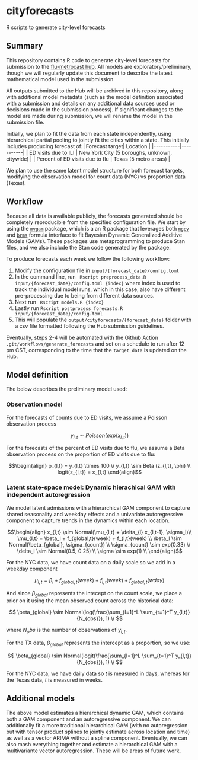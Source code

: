 # cityforecasts
R scripts to generate city-level forecasts

## Summary
This repository contains R code to generate city-level forecasts for submission to the [flu-metrocast hub](https://github.com/reichlab/flu-metrocast).
All models are exploratory/preliminary, though we will regularly update this document to describe the latest mathematical model used in the submission.

All outputs submitted to the Hub will be archived in this repository, along with additional model metadata (such as the model definition associated with a submission and details on any additional data sources used or decisions made in the submission process).
If significant changes to the model are made during submission, we will rename the model in the submission file.

Initially, we plan to fit the data from each state independently, using hierarchical partial pooling to jointly fit the cities within a state.
This initially includes producing forecast of:
|Forecast target| Location |
|-----------|-----------|
| ED visits due to ILI | New York City (5 boroughs, unknown, citywide) |
| Percent of ED visits due to flu | Texas (5 metro areas) |

We plan to use the same latent model structure for both forecast targets, modifying the observation model for count data (NYC) vs proportion data (Texas).

## Workflow
Because all data is available publicly, the forecasts generated should be completely reproducible from the specified configuration file.
We start by using the [`mvgam`](https://github.com/nicholasjclark/mvgam) package, which is a an R package that leverages both [`mgcv`](https://cran.r-project.org/web/packages/mgcv/index.html) and [`brms`](https://paulbuerkner.com/brms/) formula interface to fit Bayesian Dynamic Generalized Additive Models (GAMs).
These packages use metaprogramming to produce Stan files, and we also include the Stan code generated by the package.

To produce forecasts each week we follow the following workflow:

1. Modify the configuration file in `input/{forecast_date}/config.toml`
2. In the command line, run ` Rscript preprocess_data.R input/{forecast_date}/config.toml {index}` where index is used to track the individual model runs, which in this case, also have different pre-processing due to being from different data sources. 
3. Next run ` Rscript models.R {index}`
4. Lastly run `Rscript postprocess_forecasts.R input/{forecast_date}/config.toml`
5. This will populate the `output/cityforecasts/{forecast_date}` folder with a csv file formatted following the Hub submission guidelines.

Eventually, steps 2-4 will be automated with the Github Action `.git/workflows/generate_forecasts` and set on a schedule to run after 12 pm CST, corresponding to the time that the `target_data` is updated on the Hub.

## Model definition

The below describes the preliminary model used:
### Observation model
For the forecasts of counts due to ED visits, we assume a Poisson observation process

$$
y_{l,t} \sim Poisson(exp(x_{l,t}))
$$

For the forecasts of the percent of ED visits due to flu, we assume a Beta observation process on the proportion of ED visits due to flu:

```math
\begin{align}
p_{l,t} = y_{l,t} \times 100 \\
y_{l,t} \sim Beta (z_{l,t}, \phi) \\
logit(z_{l,t}) = x_{l,t}
\end{align}
```

### Latent state-space model: Dynamic hierachical GAM with independent autoregression
We model latent admissions with a hierarchical GAM component to capture shared seasonality and weekday effects and a univariate autoregressive component to capture trends in the dynamics within each location.

```math
\begin{align}
x_{l,t} \sim Normal(\mu_{l,t} + \delta_{l} x_{l,t-1},  \sigma_l)\\
\mu_{l,t} = \beta_l + f_{global,t}(week) + f_{l,t}(week) \\
\beta_l \sim Normal(\beta_{global}, \sigma_{count}) \\
\sigma_{count} \sim exp(0.33) \\
\delta_l \sim Normal(0.5, 0.25) \\
\sigma \sim exp(1) \\
\end{align}
```

For the NYC data, we have count data on a daily scale so we add in a weekday component
```math
\mu_{l,t} =  \beta_l + f_{global,t}(week) + f_{l,t}(week) + f_{global,t}(wday)
```
And since $\beta_{global}$ represents the intecept on the count scale, we place a prior on it using the mean observed count across the historical data:

$$
\beta_{global} \sim Normal(log(\frac{\sum_{l=1}^L \sum_{t=1}^T y_{l,t}}{N_{obs}}), 1) \\
$$

where $N_obs$ is the number of observations of $y_{l,t}$. 

For the TX data, $\beta_{global}$ represents the intercept as a proportion, so we use:

$$
\beta_{global} \sim Normal(logit(\frac{\sum_{l=1}^L \sum_{t=1}^T y_{l,t}}{N_{obs}}), 1) \\
$$



For the NYC data, we have daily data so $t$ is measured in days, whereas for the Texas data, $t$ is measured in weeks.

## Additional models 
The above model estimates a hierarchical dynamic GAM, which contains both a GAM component and an autoregressive component. 
We can additionally fit a more traditional hierarchical GAM (with no autoregression but with tensor product splines to jointly estimate across location and time) as well as a vector ARIMA without a spline component. Eventually, we can also mash everything together and estimate a hierarchical GAM with a multivariante vector autoregression. These will be areas of future work. 
